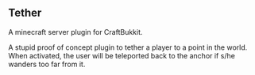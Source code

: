 Tether
------

A minecraft server plugin for CraftBukkit.

A stupid proof of concept plugin to tether a player to a point in the world.  
When activated, the user will be teleported back to the anchor if s/he wanders too far from it.

